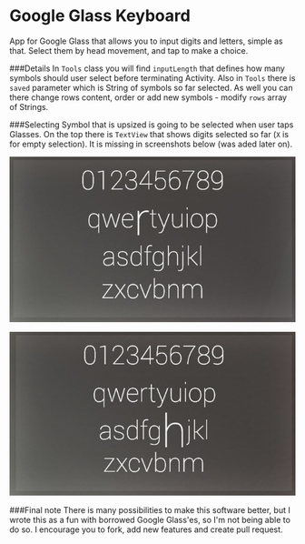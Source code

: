 Google Glass Keyboard
============
App for Google Glass that allows you to input digits and letters, simple as that. Select them by head movement, and tap to make a choice.

###Details
In ```Tools``` class you will find ```inputLength``` that defines how many symbols should user select before terminating Activity. Also in ```Tools``` there is ```saved``` parameter which is String of symbols so far selected.
As well you can there change rows content, order or add new symbols - modify ```rows``` array of Strings.


###Selecting
Symbol that is upsized is going to be selected when user taps Glasses. On the top there is ```TextView``` that shows digits selected so far (```X``` is for empty selection). It is missing in screenshots below (was aded later on).

![select symbol](https://raw.githubusercontent.com/tajchert/Glass_Keyboard/master/screenshots/one.jpg)

![select symbol](https://raw.githubusercontent.com/tajchert/Glass_Keyboard/master/screenshots/two.jpg)


###Final note
There is many possibilities to make this software better, but I wrote this as a fun with borrowed Google Glass'es, so I'm not being able to do so. I encourage you to fork, add new features and create pull request.
